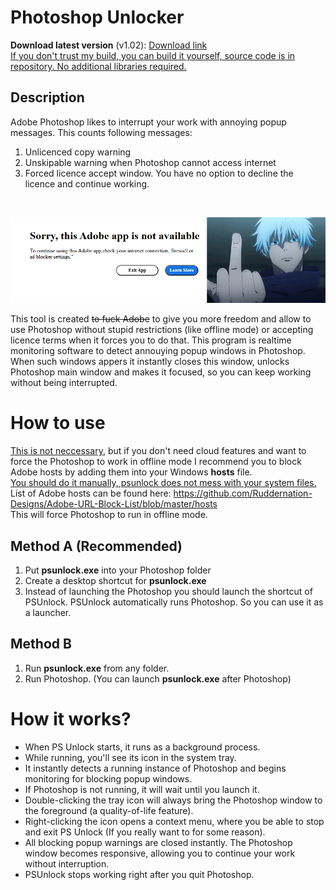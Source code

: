 # Photoshop Unlocker
**Download latest version** (v1.02): [Download link](https://github.com/goshante/psunlock/releases/download/v1.02/psunlock.exe)
<br>
<ins>If you don't trust my build, you can build it yourself, source code is in repository. No additional libraries required.</ins>
## Description
Adobe Photoshop likes to interrupt your work with annoying popup messages. This counts following messages:<br>
1. Unlicenced copy warning
2. Unskipable warning when Photoshop cannot access internet
3. Forced licence accept window. You have no option to decline the licence and continue working.
<br>

![Example](ps_warning_example.png)

This tool is created ~~to fuck Adobe~~ to give you more freedom and allow to use Photoshop without stupid restrictions (like offline mode) or accepting licence terms when it forces you to do that. This program is realtime monitoring software to detect annouying popup windows in Photoshop. When such windows appers it instantly closes this window, unlocks Photoshop main window and makes it focused, so you can keep working without being interrupted.
# How to use
<ins>This is not neccessary</ins>, but if you don't need cloud features and want to force the Photoshop to work in offline mode I recommend you to block Adobe hosts by adding them into your Windows **hosts** file. 
<br><ins>You should do it manually, psunlock does not mess with your system files.</ins> 
<br>List of Adobe hosts can be found here: https://github.com/Ruddernation-Designs/Adobe-URL-Block-List/blob/master/hosts
<br>This will force Photoshop to run in offline mode.
## Method A (Recommended)
1. Put **psunlock.exe** into your Photoshop folder
2. Create a desktop shortcut for **psunlock.exe**
3. Instead of launching the Photoshop you should launch the shortcut of PSUnlock.
PSUnlock automatically runs Photoshop. So you can use it as a launcher.

## Method B
1. Run **psunlock.exe** from any folder.
2. Run Photoshop. (You can launch **psunlock.exe** after Photoshop)

# How it works?
* When PS Unlock starts, it runs as a background process.
* While running, you'll see its icon in the system tray.
* It instantly detects a running instance of Photoshop and begins monitoring for blocking popup windows.
* If Photoshop is not running, it will wait until you launch it.
* Double-clicking the tray icon will always bring the Photoshop window to the foreground (a quality-of-life feature).
* Right-clicking the icon opens a context menu, where you be able to stop and exit PS Unlock (If you really want to for some reason).
* All blocking popup warnings are closed instantly. The Photoshop window becomes responsive, allowing you to continue your work without interruption.
* PSUnlock stops working right after you quit Photoshop.